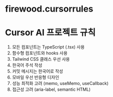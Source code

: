 # firewood.cursorrules

# Cursor AI 프로젝트 규칙

1. 모든 컴포넌트는 TypeScript (.tsx) 사용
2. 함수형 컴포넌트와 hooks 사용
3. Tailwind CSS 클래스 우선 사용
4. 한국어 주석 작성
5. 커밋 메시지는 한국어로 작성
6. 모바일 우선 반응형 디자인
7. 성능 최적화 고려 (memo, useMemo, useCallback)
8. 접근성 고려 (aria-label, semantic HTML)
